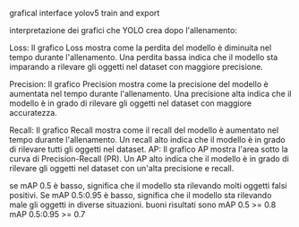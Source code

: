 grafical interface yolov5 train and export 

interpretazione dei grafici che YOLO crea dopo l'allenamento:

Loss: Il grafico Loss mostra come la perdita del modello è diminuita nel tempo durante l'allenamento. Una perdita bassa indica che il modello sta imparando a rilevare gli oggetti nel dataset con maggiore precisione.

Precision: Il grafico Precision mostra come la precisione del modello è aumentata nel tempo durante l'allenamento. Una precisione alta indica che il modello è in grado di rilevare gli oggetti nel dataset con maggiore accuratezza.

Recall: Il grafico Recall mostra come il recall del modello è aumentato nel tempo durante l'allenamento. Un recall alto indica che il modello è in grado di rilevare tutti gli oggetti nel dataset.
AP: Il grafico AP mostra l'area sotto la curva di Precision-Recall (PR). Un AP alto indica che il modello è in grado di rilevare gli oggetti nel dataset con un'alta precisione e recall.

se mAP 0.5 è basso, significa che il modello sta rilevando molti oggetti falsi positivi. Se mAP 0.5:0.95 è basso, significa che il modello sta rilevando male gli oggetti in diverse situazioni.
buoni risultati sono
mAP 0.5 >= 0.8 
mAP 0.5:0.95 >= 0.7 
